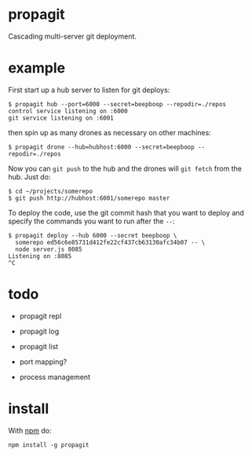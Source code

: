 propagit
========

Cascading multi-server git deployment.

example
=======

First start up a hub server to listen for git deploys:

    $ propagit hub --port=6000 --secret=beepboop --repodir=./repos
    control service listening on :6000
    git service listening on :6001

then spin up as many drones as necessary on other machines:

    $ propagit drone --hub=hubhost:6000 --secret=beepboop --repodir=./repos

Now you can `git push` to the hub and the drones will `git fetch` from the hub.
Just do:

    $ cd ~/projects/somerepo
    $ git push http://hubhost:6001/somerepo master

To deploy the code, use the git commit hash that you want to deploy and specify
the commands you want to run after the `--`:

    $ propagit deploy --hub 6000 --secret beepboop \
      somerepo ed56c6e85731d412fe22cf437cb63130afc34b07 -- \
      node server.js 8085
    Listening on :8085
    ^C

todo
====

* propagit repl
    
* propagit log

* propagit list

* port mapping?

* process management

install
=======

With [npm](http://npmjs.org) do:

    npm install -g propagit
